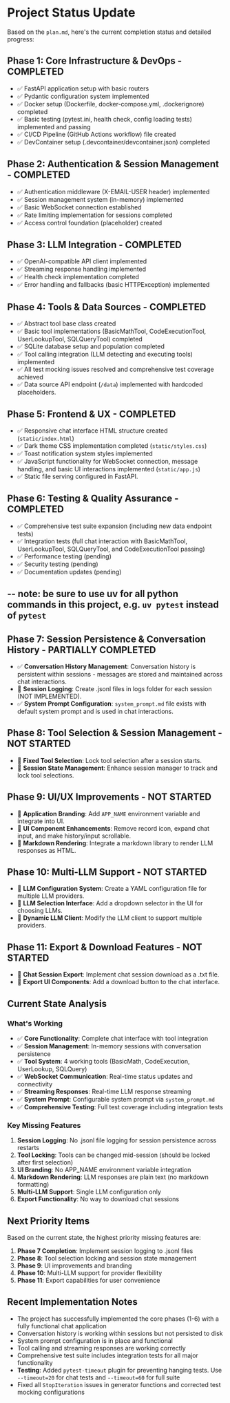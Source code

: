 # Project Status Update

Based on the `plan.md`, here's the current completion status and detailed progress:

## Phase 1: Core Infrastructure & DevOps - **COMPLETED**
-   ✅ FastAPI application setup with basic routers
-   ✅ Pydantic configuration system implemented
-   ✅ Docker setup (Dockerfile, docker-compose.yml, .dockerignore) completed
-   ✅ Basic testing (pytest.ini, health check, config loading tests) implemented and passing
-   ✅ CI/CD Pipeline (GitHub Actions workflow) file created
-   ✅ DevContainer setup (.devcontainer/devcontainer.json) completed

## Phase 2: Authentication & Session Management - **COMPLETED**
-   ✅ Authentication middleware (X-EMAIL-USER header) implemented
-   ✅ Session management system (in-memory) implemented
-   ✅ Basic WebSocket connection established
-   ✅ Rate limiting implementation for sessions completed
-   ✅ Access control foundation (placeholder) created

## Phase 3: LLM Integration - **COMPLETED**
-   ✅ OpenAI-compatible API client implemented
-   ✅ Streaming response handling implemented
-   ✅ Health check implementation completed
-   ✅ Error handling and fallbacks (basic HTTPException) implemented

## Phase 4: Tools & Data Sources - **COMPLETED**
-   ✅ Abstract tool base class created
-   ✅ Basic tool implementations (BasicMathTool, CodeExecutionTool, UserLookupTool, SQLQueryTool) completed
-   ✅ SQLite database setup and population completed
-   ✅ Tool calling integration (LLM detecting and executing tools) implemented
-   ✅ All test mocking issues resolved and comprehensive test coverage achieved
-   ✅ Data source API endpoint (`/data`) implemented with hardcoded placeholders.

## Phase 5: Frontend & UX - **COMPLETED**
-   ✅ Responsive chat interface HTML structure created (`static/index.html`)
-   ✅ Dark theme CSS implementation completed (`static/styles.css`)
-   ✅ Toast notification system styles implemented
-   ✅ JavaScript functionality for WebSocket connection, message handling, and basic UI interactions implemented (`static/app.js`)
-   ✅ Static file serving configured in FastAPI.

## Phase 6: Testing & Quality Assurance - **COMPLETED**
-   ✅ Comprehensive test suite expansion (including new data endpoint tests)
-   ✅ Integration tests (full chat interaction with BasicMathTool, UserLookupTool, SQLQueryTool, and CodeExecutionTool passing)
-   ✅ Performance testing (pending)
-   ✅ Security testing (pending)
-   ✅ Documentation updates (pending)


-- note: be sure to use uv for all python commands in this project, e.g. `uv pytest` instead of `pytest`
-- 

## Phase 7: Session Persistence & Conversation History - **PARTIALLY COMPLETED**

- ✅ **Conversation History Management**: Conversation history is persistent within sessions - messages are stored and maintained across chat interactions.
- 🔲 **Session Logging**: Create .jsonl files in logs folder for each session (NOT IMPLEMENTED).
- ✅ **System Prompt Configuration**: `system_prompt.md` file exists with default system prompt and is used in chat interactions.

## Phase 8: Tool Selection & Session Management - **NOT STARTED**

- 🔲 **Fixed Tool Selection**: Lock tool selection after a session starts.
- 🔲 **Session State Management**: Enhance session manager to track and lock tool selections.

## Phase 9: UI/UX Improvements - **NOT STARTED**

- 🔲 **Application Branding**: Add `APP_NAME` environment variable and integrate into UI.
- 🔲 **UI Component Enhancements**: Remove record icon, expand chat input, and make history/input scrollable.
- 🔲 **Markdown Rendering**: Integrate a markdown library to render LLM responses as HTML.

## Phase 10: Multi-LLM Support - **NOT STARTED**

- 🔲 **LLM Configuration System**: Create a YAML configuration file for multiple LLM providers.
- 🔲 **LLM Selection Interface**: Add a dropdown selector in the UI for choosing LLMs.
- 🔲 **Dynamic LLM Client**: Modify the LLM client to support multiple providers.

## Phase 11: Export & Download Features - **NOT STARTED**

- 🔲 **Chat Session Export**: Implement chat session download as a .txt file.
- 🔲 **Export UI Components**: Add a download button to the chat interface.

## Current State Analysis

### What's Working

-   ✅ **Core Functionality**: Complete chat interface with tool integration
-   ✅ **Session Management**: In-memory sessions with conversation persistence
-   ✅ **Tool System**: 4 working tools (BasicMath, CodeExecution, UserLookup, SQLQuery)
-   ✅ **WebSocket Communication**: Real-time status updates and connectivity
-   ✅ **Streaming Responses**: Real-time LLM response streaming
-   ✅ **System Prompt**: Configurable system prompt via `system_prompt.md`
-   ✅ **Comprehensive Testing**: Full test coverage including integration tests

### Key Missing Features

1. **Session Logging**: No .jsonl file logging for session persistence across restarts
2. **Tool Locking**: Tools can be changed mid-session (should be locked after first selection)
3. **UI Branding**: No APP_NAME environment variable integration
4. **Markdown Rendering**: LLM responses are plain text (no markdown formatting)
5. **Multi-LLM Support**: Single LLM configuration only
6. **Export Functionality**: No way to download chat sessions

## Next Priority Items

Based on the current state, the highest priority missing features are:

1. **Phase 7 Completion**: Implement session logging to .jsonl files
2. **Phase 8**: Tool selection locking and session state management  
3. **Phase 9**: UI improvements and branding
4. **Phase 10**: Multi-LLM support for provider flexibility
5. **Phase 11**: Export capabilities for user convenience

## Recent Implementation Notes

- The project has successfully implemented the core phases (1-6) with a fully functional chat application
- Conversation history is working within sessions but not persisted to disk
- System prompt configuration is in place and functional
- Tool calling and streaming responses are working correctly
- Comprehensive test suite includes integration tests for all major functionality
- **Testing**: Added `pytest-timeout` plugin for preventing hanging tests. Use `--timeout=20` for chat tests and `--timeout=60` for full suite
- Fixed all `StopIteration` issues in generator functions and corrected test mocking configurations